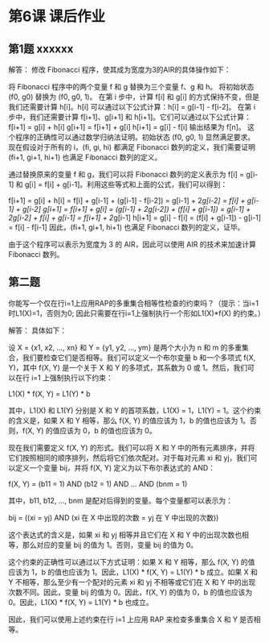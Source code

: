 # 第6课 课后作业
## 第1题 xxxxxx

解答：
修改 Fibonacci 程序，使其成为宽度为3的AIR的具体操作如下：

将 Fibonacci 程序中的两个变量 f 和 g 替换为三个变量 f、g 和 h。
将初始状态 (f0, g0) 替换为 (f0, g0, 1)。
在第 i 步中，计算 f[i] 和 g[i] 的方式保持不变，但是我们还需要计算 h[i]。h[i] 可以通过以下公式计算：h[i] = g[i-1] - f[i-2]。
在第 i 步中，我们还需要计算 f[i+1]、g[i+1] 和 h[i+1]。它们可以通过以下公式计算：
f[i+1] = g[i] + h[i]
g[i+1] = f[i+1] + g[i]
h[i+1] = g[i] - f[i]
输出结果为 f[n]。
这个程序的正确性可以通过数学归纳法证明。初始状态 (f0, g0, 1) 显然满足要求。现在假设对于所有的 i，(fi, gi, hi) 都满足 Fibonacci 数列的定义，我们需要证明 (fi+1, gi+1, hi+1) 也满足 Fibonacci 数列的定义。

通过替换原来的变量 f 和 g，我们可以将 Fibonacci 数列的定义表示为 f[i] = g[i-1] 和 g[i] = f[i] + g[i-1]。利用这些等式和上面的公式，我们可以得到：

f[i+1] = g[i] + h[i] = f[i] + g[i-1] + (g[i-1] - f[i-2]) = g[i-1] + 2*g[i-2] = f[i] + g[i-1] + g[i-2]
g[i+1] = f[i+1] + g[i] = (g[i-1] + 2g[i-2]) + (f[i] + g[i-1]) = g[i-1] + 2g[i-2] + f[i] + g[i-1] = f[i+1] + 2*g[i-1]
h[i+1] = g[i] - f[i] = (f[i] + g[i-1]) - g[i-1] = f[i] - f[i-1]
因此，(fi+1, gi+1, hi+1) 也满足 Fibonacci 数列的定义，证毕。

由于这个程序可以表示为宽度为 3 的 AIR，因此可以使用 AIR 的技术来加速计算 Fibonacci 数列。

## 第二题
你能写一个仅在行i=1上应用RAP的多重集合相等性检查的约束吗？（提示：当i=1时L1(X)=1，否则为0; 因此只需要在行i=1上强制执行一个形如L1(X)*f(X) 的约束。）

解答：
具体如下：

设 X = {x1, x2, ..., xn} 和 Y = {y1, y2, ..., ym} 是两个大小为 n 和 m 的多重集合，我们要检查它们是否相等。我们可以定义一个布尔变量 b 和一个多项式 f(X, Y)，其中 f(X, Y) 是一个关于 X 和 Y 的多项式，其系数为 0 或 1。然后，我们可以在行 i=1 上强制执行以下约束：

L1(X) * f(X, Y) = L1(Y) * b

其中，L1(X) 和 L1(Y) 分别是 X 和 Y 的首项系数，L1(X) = 1，L1(Y) = 1。这个约束的含义是，如果 X 和 Y 相等，那么 f(X, Y) 的值应该为 1，b 的值也应该为 1。否则，f(X, Y) 的值应该为 0，b 的值也应该为 0。

现在我们需要定义 f(X, Y) 的形式。我们可以将 X 和 Y 中的所有元素排序，并将它们按照相同的顺序排列，然后将它们依次配对。对于每对元素 xi 和 yj，我们可以定义一个变量 bij，并将 f(X, Y) 定义为以下布尔表达式的 AND：

f(X, Y) = (b11 = 1) AND (b12 = 1) AND ... AND (bnm = 1)

其中，b11, b12, ..., bnm 是配对后得到的变量。每个变量都可以表示为：

bij = ((xi = yj) AND (xi 在 X 中出现的次数 = yj 在 Y 中出现的次数))

这个表达式的含义是，如果 xi 和 yj 相等并且它们在 X 和 Y 中的出现次数也相等，那么对应的变量 bij 的值为 1。否则，变量 bij 的值为 0。

这个约束的正确性可以通过以下方式证明：如果 X 和 Y 相等，那么 f(X, Y) 的值应该为 1，b 的值也应该为 1。因此，L1(X) * f(X, Y) = L1(Y) * b 成立。如果 X 和 Y 不相等，那么至少有一个配对的元素 xi 和 yj 不相等或它们在 X 和 Y 中的出现次数不同。因此，变量 bij 的值为 0。因此，f(X, Y) 的值为 0，b 的值也应该为 0。因此，L1(X) * f(X, Y) = L1(Y) * b 也成立。

因此，我们可以使用上述约束在行 i=1 上应用 RAP 来检查多重集合 X 和 Y 是否相等。
